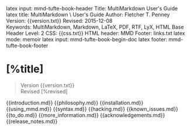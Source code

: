 latex input:	mmd-tufte-book-header
Title:	MultiMarkdown User's Guide
latex title:	MultiMarkdown \\
	User's Guide
Author:	Fletcher T. Penney
Version:	{{version.txt}}
Revised:	2015-12-08  
Keywords:	MultiMarkdown, Markdown, LaTeX, PDF, RTF, LyX, HTML
Base Header Level:	2
CSS:	{{css.txt}}
HTML header:	<script type="text/javascript"
	src="http://cdn.mathjax.org/mathjax/latest/MathJax.js?config=TeX-AMS-MML_HTMLorMML">
	</script>
MMD Footer:	links.txt
latex mode:	memoir
latex input:	mmd-tufte-book-begin-doc
latex footer:	mmd-tufte-book-footer

#  [%title] #

> Version {{version.txt}}  
> Revised [%revised]

{{introduction.md}}
{{philosophy.md}}
{{installation.md}}
{{using_mmd.md}}
{{syntax.md}}
{{hacking.md}}
{{known_issues.md}}
{{to_do.md}}
{{more_information.md}}
{{acknowledgements.md}}
{{release_notes.md}}

